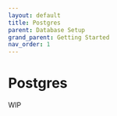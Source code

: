 ```yaml
---
layout: default
title: Postgres
parent: Database Setup
grand_parent: Getting Started
nav_order: 1
---
```


# Postgres

WIP